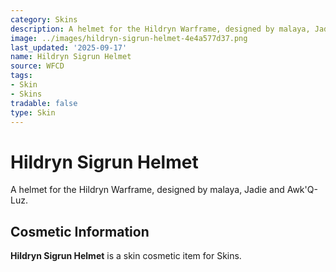 ```yaml
---
category: Skins
description: A helmet for the Hildryn Warframe, designed by malaya, Jadie and Awk'Q-Luz.
image: ../images/hildryn-sigrun-helmet-4e4a577d37.png
last_updated: '2025-09-17'
name: Hildryn Sigrun Helmet
source: WFCD
tags:
- Skin
- Skins
tradable: false
type: Skin
---
```


# Hildryn Sigrun Helmet

A helmet for the Hildryn Warframe, designed by malaya, Jadie and Awk'Q-Luz.

## Cosmetic Information

**Hildryn Sigrun Helmet** is a skin cosmetic item for Skins.

